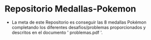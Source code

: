 # Repositorio Medallas-Pokemon

* La meta de este Repositorio es conseguir las 8 medallas Pokémon completando los diferentes desafíos/problemas proporcionados y descritos en el documento ' problemas.pdf '.

